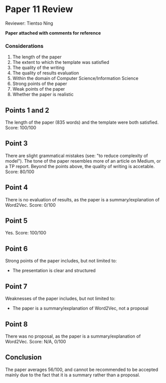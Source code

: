 # Paper 11 Review
Reviewer: Tientso Ning

<b>Paper attached with comments for reference</b>

### Considerations
1. The length of the paper
2. The extent to which the template was satisfied
3. The quality of the writing
4. The quality of results evaluation
5. Within the domain of Computer Science/Information Science
6. Strong points of the paper
7. Weak points of the paper
8. Whether the paper is realistic

## Points 1 and 2
The length of the paper (835 words) and the template were both satisfied.
Score: 100/100

## Point 3
There are slight grammatical mistakes (see: "to reduce complexity of model").
The tone of the paper resembles more of an article on Medium, or a TP report.
Beyond the points above, the quality of writing is accetable.
Score: 80/100

## Point 4
There is no evaluation of results, as the paper is a summary/explanation of Word2Vec.
Score: 0/100

## Point 5
Yes.
Score: 100/100

## Point 6
Strong points of the paper includes, but not limited to:
- The presentation is clear and structured

## Point 7
Weaknesses of the paper includes, but not limited to:
- The paper is a summary/explanation of Word2Vec, not a proposal

## Point 8
There was no proposal, as the paper is a summary/explanation of Word2Vec.
Score: N/A, 0/100

## Conclusion
The paper averages 56/100, and cannot be recommended to be accepted mainly due to the fact that it is a summary rather than a proposal.
